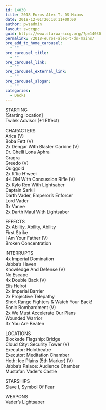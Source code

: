 ```yaml
---
id: 14030
title: 2018 Euros Alex T. DS Mains
date: 2018-12-01T20:10:11+00:00
author: pwsadmin
layout: swccgpc
guid: https://www.starwarsccg.org/?p=14030
permalink: /2018-euros-alex-t-ds-mains/
bre_add_to_home_carousel:
  - ""
bre_carousel_title:
  - ""
bre_carousel_link:
  - ""
bre_carousel_external_link:
  - ""
bre_carousel_slogan:
  - ""
categories:
  - Decks
---
```

STARTING  
[Starting location]  
Twilek Advisor (+1 Effect)

CHARACTERS  
Arica (V)  
Boba Fett (V)  
2x Dengar With Blaster Carbine (V)  
Dr. Chelli Lona Aphra  
Gragra  
Greedo (V)  
Quiggold  
2x R&#8217;tic H&#8217;weei  
4-LOM With Concussion Rifle (V)  
2x Kylo Ren With Lightsaber  
Captain Sarkli  
Darth Vader, Emperor&#8217;s Enforcer  
Lord Vader  
3x Vanee  
2x Darth Maul With Lightsaber

EFFECTS  
2x Ability, Ability, Ability  
First Strike  
I Am Your Father (V)  
Broken Concentration

INTERRUPTS  
4x Imperial Domination  
Jabba&#8217;s Haven  
Knowledge And Defense (V)  
No Escape  
4x Double Back (V)  
Elis Helrot  
2x Imperial Barrier  
2x Projective Telepathy  
Short Range Fighters & Watch Your Back!  
Sonic Bombardment (V)  
2x We Must Accelerate Our Plans  
Wounded Warrior  
3x You Are Beaten

LOCATIONS  
Blockade Flagship: Bridge  
Cloud City: Security Tower (V)  
Executor: Holotheatre  
Executor: Meditation Chamber  
Hoth: Ice Plains (5th Marker) (V)  
Jabba&#8217;s Palace: Audience Chamber  
Mustafar: Vader&#8217;s Castle

STARSHIPS  
Slave I, Symbol Of Fear

WEAPONS  
Vader&#8217;s Lightsaber